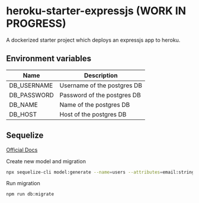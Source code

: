 # heroku-starter-expressjs (WORK IN PROGRESS)

A dockerized starter project which deploys an expressjs app to heroku.

## Environment variables

| Name        | Description                 |
| ----------- | --------------------------- |
| DB_USERNAME | Username of the postgres DB |
| DB_PASSWORD | Password of the postgres DB |
| DB_NAME     | Name of the postgres DB     |
| DB_HOST     | Host of the postgres DB     |

## Sequelize

[Official Docs](https://sequelize.org/master/manual/migrations.html)

Create new model and migration

```bash
npx sequelize-cli model:generate --name=users --attributes=email:string,password:string
```

Run migration

```bash
npm run db:migrate
```
